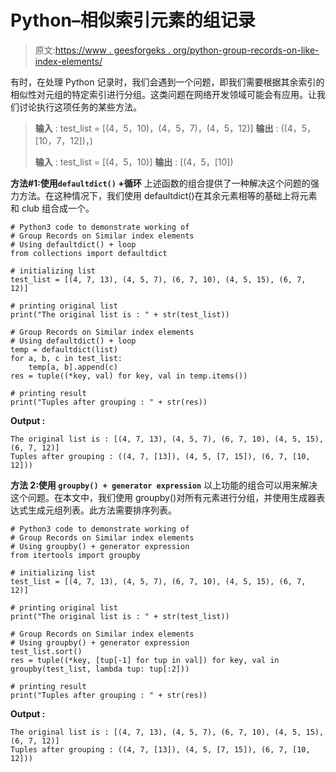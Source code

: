 # Python–相似索引元素的组记录

> 原文:[https://www . geesforgeks . org/python-group-records-on-like-index-elements/](https://www.geeksforgeeks.org/python-group-records-on-similar-index-elements/)

有时，在处理 Python 记录时，我们会遇到一个问题，即我们需要根据其余索引的相似性对元组的特定索引进行分组。这类问题在网络开发领域可能会有应用。让我们讨论执行这项任务的某些方法。

> **输入** : test_list = [(4，5，10)，(4，5，7)，(4，5，12)]
> **输出** : ((4，5，[10，7，12])，)
> 
> **输入** : test_list = [(4，5，10)]
> **输出** : [(4，5，[10])

**方法#1:使用`defaultdict()` +循环**
上述函数的组合提供了一种解决这个问题的强力方法。在这种情况下，我们使用 defaultdict()在其余元素相等的基础上将元素和 club 组合成一个。

```
# Python3 code to demonstrate working of 
# Group Records on Similar index elements
# Using defaultdict() + loop
from collections import defaultdict

# initializing list
test_list = [(4, 7, 13), (4, 5, 7), (6, 7, 10), (4, 5, 15), (6, 7, 12)]

# printing original list
print("The original list is : " + str(test_list))

# Group Records on Similar index elements
# Using defaultdict() + loop
temp = defaultdict(list)
for a, b, c in test_list:
    temp[a, b].append(c)
res = tuple((*key, val) for key, val in temp.items())

# printing result 
print("Tuples after grouping : " + str(res)) 
```

**Output :**

```
The original list is : [(4, 7, 13), (4, 5, 7), (6, 7, 10), (4, 5, 15), (6, 7, 12)]
Tuples after grouping : ((4, 7, [13]), (4, 5, [7, 15]), (6, 7, [10, 12]))

```

**方法 2:使用 `groupby() + generator expression`**
以上功能的组合可以用来解决这个问题。在本文中，我们使用 groupby()对所有元素进行分组，并使用生成器表达式生成元组列表。此方法需要排序列表。

```
# Python3 code to demonstrate working of 
# Group Records on Similar index elements
# Using groupby() + generator expression
from itertools import groupby

# initializing list
test_list = [(4, 7, 13), (4, 5, 7), (6, 7, 10), (4, 5, 15), (6, 7, 12)]

# printing original list
print("The original list is : " + str(test_list))

# Group Records on Similar index elements
# Using groupby() + generator expression
test_list.sort()
res = tuple((*key, [tup[-1] for tup in val]) for key, val in groupby(test_list, lambda tup: tup[:2]))

# printing result 
print("Tuples after grouping : " + str(res)) 
```

**Output :**

```
The original list is : [(4, 7, 13), (4, 5, 7), (6, 7, 10), (4, 5, 15), (6, 7, 12)]
Tuples after grouping : ((4, 7, [13]), (4, 5, [7, 15]), (6, 7, [10, 12]))

```
